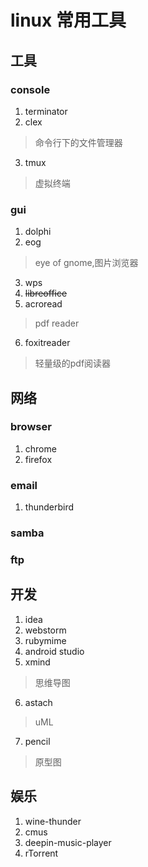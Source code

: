 # linux 常用工具

## 工具

### console

1. terminator
2. clex
>命令行下的文件管理器

3. tmux
>虚拟终端

### gui

1. dolphi
2. eog
> eye of gnome,图片浏览器
3. wps
4. ~~libreoffice~~
5. acroread
> pdf reader
6. foxitreader
> 轻量级的pdf阅读器

## 网络

### browser

1. chrome
2. firefox

### email

1. thunderbird

### samba

### ftp

## 开发

1. idea
2. webstorm
3. rubymime
4. android studio
5. xmind
> 思维导图

6. astach
> uML 

7. pencil
> 原型图


## 娱乐

1. wine-thunder
2. cmus
3. deepin-music-player
4. rTorrent

### 
